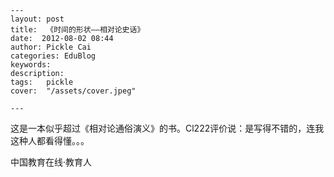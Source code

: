 
    ---
    layout: post  
    title:  《时间的形状——相对论史话》  
    date:  2012-08-02 08:44  
    author: Pickle Cai  
    categories: EduBlog  
    keywords: 
    description:   
    tags:	pickle   
    cover:  "/assets/cover.jpeg"  

    ---  
    
 这是一本似乎超过《相对论通俗演义》的书。Cl222评价说：是写得不错的，连我这种人都看得懂。。。		

		    
 中国教育在线·教育人

